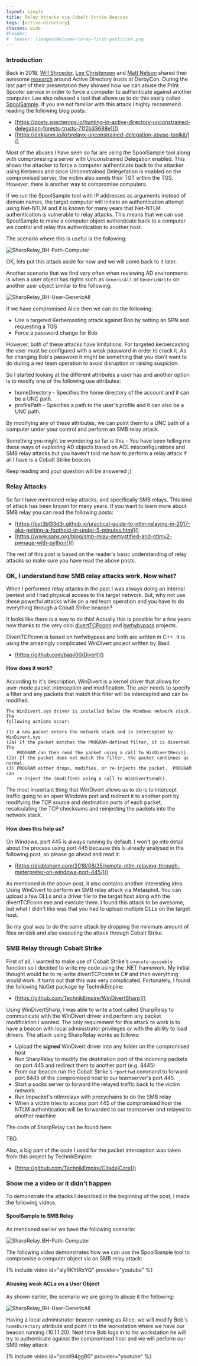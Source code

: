 ```yaml
---
layout: single
title: Relay Attacks via Cobalt Strike Beacons
tags: [active-directory]
classes: wide
#header:
#  teaser: /images/Welcome-to-my-first-post/icon.png
---
```


### Introduction

Back in 2018, [Will Shroeder](https://twitter.com/harmj0y), [Lee Christensen](https://twitter.com/tifkin_) and [Matt Nelson](https://twitter.com/enigma0x3) shared their awesome [research](https://www.slideshare.net/harmj0y/derbycon-the-unintended-risks-of-trusting-active-directory) around Active Directory trusts at DerbyCon. During the last part of their presentation they showed how we can abuse the Print Spooler service in order to force a computer to authenticate against another computer. Lee also released a tool that allows us to do this easily called [SpoolSample](https://github.com/leechristensen/SpoolSample). If you are not familiar with this attack I highly recommend reading the following blog posts:

* [https://posts.specterops.io/hunting-in-active-directory-unconstrained-delegation-forests-trusts-71f2b33688e1]()
* [https://dirkjanm.io/krbrelayx-unconstrained-delegation-abuse-toolkit/]()

Most of the abuses I have seen so far are using the SpoolSample tool along with compromising a server with Unconstrained Delegation enabled. This allows the attacker to force a computer authenticate back to the attacker using Kerberos and since Unconstrained Delegetation is enabled on the compromised server, the victim also sends their TGT within the TGS. However, there is another way to compromise computers. 

If we run the SpoolSample tool with IP addresses as arguments instead of domain names, the target computer will initiate an authentication attempt using Net-NTLM and it is known for many years that Net-NTLM authentication is vulnerable to relay attacks. This means that we can use SpoolSample to make a computer object authenticate back to a computer we control and relay this authentication to another host.

The scenario where this is useful is the following:

![SharpRelay_BH-Path-Computer](/assets/images/2020-02-01-Relay-attacks-via-cobalt-strike-beacons/SharpRelay_BH-Path-Computer.png)

OK, lets put this attack aside for now and we will come back to it later.

Another scenario that we find very often when reviewing AD environments is when a user object has rights such as `GenericAll` or `GenericWrite` on another user object similar to the following:

![SharpRelay_BH-User-GenericAll](/assets/images/2020-02-01-Relay-attacks-via-cobalt-strike-beacons/SharpRelay_BH-User-GenericAll.png)

If we have compromised Alice then we can do the following:

* Use a targeted Kerberoasting attack against Bob by setting an SPN and requesting a TGS
* Force a password change for Bob

However, both of these attacks have limitations. For targeted kerberoasting the user must be configured with a weak password in order to crack it. As for changing Bob's password it might be something that you don't want to do during a red team operation to avoid disruption or raising suspicion.

So I started looking at the different attributes a user has and another option is to modify one of the following use attributes:

* homeDirectory - Specifies the home directory of the account and it can be a UNC path.
* profilePath - Specifies a path to the user's profile and it can also be a UNC path.

By modifying any of these attributes, we can point them to a UNC path of a computer under your control and perform an SMB relay attack.

Something you might be wondering so far is this - You have been telling me these ways of exploiting AD objects based on ACL misconfigurations and SMB relay attacks but you haven't told me how to perform a relay attack if all I have is a Cobalt Strike beacon.

Keep reading and your question will be answered ;)

### Relay Attacks

So far I have mentioned relay attacks, and specifically SMB relays. This kind of attack has been known for many years. If you want to learn more about SMB relay you can read the following posts:

* [https://byt3bl33d3r.github.io/practical-guide-to-ntlm-relaying-in-2017-aka-getting-a-foothold-in-under-5-minutes.html]()
* [https://www.sans.org/blog/smb-relay-demystified-and-ntlmv2-pwnage-with-python/]()

The rest of this post is based on the reader's basic understanding of relay attacks so make sure you have read the above posts.

### OK, I understand how SMB relay attacks work. Now what?

When I performed relay attacks in the past I was always doing an internal pentest and I had physical access to the target network. But, why not use these powerful attacks while on a red team operation and you have to do everything through a Cobalt Strike beacon?

It looks like there is a way to do this! Actually this is possible for a few years now thanks to the very cool [divertTCPconn](https://github.com/Arno0x/DivertTCPconn) and [hwfwbypass](https://github.com/MRGEffitas/hwfwbypass) projects.

DivertTCPconn is based on hwfwbypass and both are written in C++. It is using the amazingly complicated WinDivert project written by Basil:

* [https://github.com/basil00/Divert]()

#### How does it work?

According to it's description, WinDivert is a kernel driver that allows for user-mode packet interception and modification. The user needs to specify a filter and any packets that match this filter will be intercepted and can be modified. 

```
The WinDivert.sys driver is installed below the Windows network stack.  The
following actions occur:

(1) A new packet enters the network stack and is intercepted by WinDivert.sys
(2a) If the packet matches the PROGRAM-defined filter, it is diverted.  The
    PROGRAM can then read the packet using a call to WinDivertRecv().
(2b) If the packet does not match the filter, the packet continues as normal.
(3) PROGRAM either drops, modifies, or re-injects the packet.  PROGRAM can
    re-inject the (modified) using a call to WinDivertSend().
```

The most important thing that WinDivert allows us to do is to intercept traffic going to an open Windows port and redirect it to another port by modifying the TCP source and destination ports of each packet, recalculating the TCP checksums and reinjecting the packets into the network stack.

#### How does this help us?

On Windows, port 445 is always running by default. I won't go into detail about the process using port 445 because this is already analysed in the following post, so please go ahead and read it:

* [https://diablohorn.com/2018/08/25/remote-ntlm-relaying-through-meterpreter-on-windows-port-445/]()

As mentioned in the above post, it also contains another interesting idea. Using WinDivert to perform an SMB relay attack via Metasploit. You can upload a few DLLs and a driver file to the target host along with the divertTCPconn.exe and execute them. I found this attack to be awesome, but what I didn't like was that you had to upload multiple DLLs on the target host. 

So my goal was to do the same attack by dropping the minimum amount of files on disk and also executing the attack through Cobalt Strike.

### SMB Relay through Cobalt Strike

First of all, I wanted to make use of Cobalt Strike's `execute-assembly` function so I decided to write my code using the .NET framework. My initial thought would be to re-write divertTCPconn in C# and then everything would work. It turns out that this was very complicated. Fortunately, I found the following NuGet package by TechnikEmpire:

* [https://github.com/TechnikEmpire/WinDivertSharp]()

Using WinDivertSharp, I was able to write a tool called SharpRelay to communicate with the WinDivert driver and perform any packet modification I wanted. The only requirement for this attack to work is to have a beacon with local administrator privileges or with the ability to load drivers. The attack using SharpRelay works as follows:

* Upload the _**signed**_ WinDivert driver into any folder on the compromised host
* Run SharpRelay to modify the destination port of the incoming packets on port 445 and redirect them to another port (e.g. 8445)
* From our beacon run the Cobalt Strike's `rportfwd` command to forward port 8445 of the compromised host to our teamserver's port 445.
* Start a socks server to forward the relayed traffic back to the victim network
* Run Impacket's ntlmrelayx with proxychains to do the SMB relay
* When a victim tries to access port 445 of the compromised host the NTLM authentication will be forwarded to our teamserver and relayed to another machine

The code of SharpRelay can be found here:

TBD.

Also, a big part of the code I used for the packet interception was taken from this project by TechnikEmpire:

* [https://github.com/TechnikEmpire/CitadelCore]()

### Show me a video or it didn't happen

To demonstrate the attacks I described in the beginning of the post, I made the following videos.

#### SpoolSample to SMB Relay

As mentioned earlier we have the following scenario:

![SharpRelay_BH-Path-Computer](/assets/images/2020-02-01-Relay-attacks-via-cobalt-strike-beacons/SharpRelay_BH-Path-Computer.png)

The following video demonstrates how we can use the SpoolSample tool to compromise a computer object via an SMB relay attack:

 {% include video id="alyRKYtRxYQ" provider="youtube" %}

#### Abusing weak ACLs on a User Object

As shown earlier, the scenario we are going to abuse it the following:

![SharpRelay_BH-User-GenericAll](/assets/images/2020-02-01-Relay-attacks-via-cobalt-strike-beacons/SharpRelay_BH-User-GenericAll.png)

Having a local administrator beacon running as Alice, we will modify Bob's `homeDirectory` attribute and point it to the workstation where we have our beacon running (10.1.1.20). Next time Bob logs in to his workstation he will try to authenticate against the compromised host and we will perform our SMB relay attack:

{% include video id="pcoll94ggB0" provider="youtube" %}
